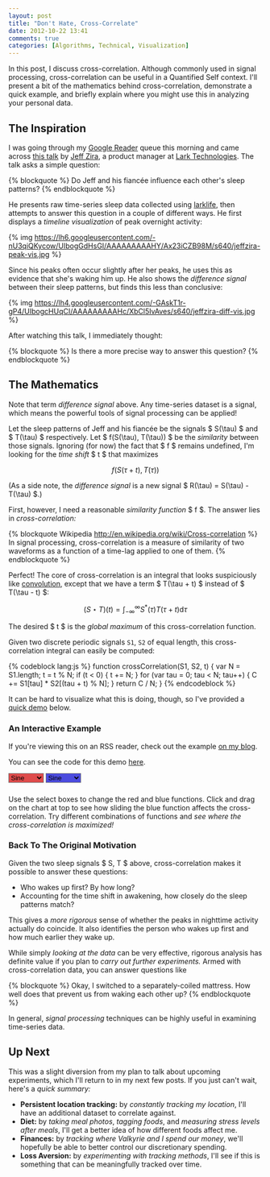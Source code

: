 ```yaml
---
layout: post
title: "Don't Hate, Cross-Correlate"
date: 2012-10-22 13:41
comments: true
categories: [Algorithms, Technical, Visualization]
---
```


In this post, I discuss cross-correlation. Although commonly used in signal
processing, cross-correlation can be useful in a Quantified Self context.
I'll present a bit of the mathematics behind cross-correlation, demonstrate
a quick example, and briefly explain where you might use this in analyzing
your personal data.

<!-- more -->

## The Inspiration

I was going through my [Google Reader](http://reader.google.com) queue this morning and
came across [this talk](http://vimeo.com/50329491) by [Jeff Zira](http://www.linkedin.com/in/jeffzira), a product manager at
[Lark Technologies](http://www.lark.com/). The talk asks a simple question:

{% blockquote %}
Do Jeff and his fiancée influence each other's sleep patterns?
{% endblockquote %}

He presents raw time-series sleep data collected using
[larklife](http://www.lark.com/products/lark-life/experience), then attempts to answer this question in a couple of
different ways. He first displays a *timeline visualization* of peak
overnight activity:

{% img https://lh6.googleusercontent.com/-nU3qiQKycow/UIbogGdHsGI/AAAAAAAAAHY/Ax23iCZB98M/s640/jeffzira-peak-vis.jpg %}

Since his peaks often occur slightly after her peaks, he uses this as
evidence that she's waking him up. He also shows the *difference signal*
between their sleep patterns, but finds this less than conclusive:

{% img https://lh4.googleusercontent.com/-GAskT1r-gP4/UIbogcHUqCI/AAAAAAAAAHc/XbCl5IvAves/s640/jeffzira-diff-vis.jpg %}

After watching this talk, I immediately thought:

{% blockquote %}
Is there a more precise way to answer this question?
{% endblockquote %}

## The Mathematics

Note that term *difference signal* above. Any time-series dataset is a signal,
which means the powerful tools of signal processing can be applied!

Let the sleep patterns of Jeff and his fiancée be the signals
$ S(\tau) $ and $ T(\tau) $ respectively. Let $ f(S(\tau), T(\tau)) $ be the
*similarity* between those signals. Ignoring (for now) the fact that $ f $
remains undefined, I'm looking for the *time shift* $ t $ that maximizes

$$
f(S(\tau + t), T(\tau))
$$

(As a side note, the *difference signal* is a new signal
$ R(\tau) = S(\tau) - T(\tau) $.)

First, however, I need a reasonable *similarity function* $ f $. The answer
lies in *cross-correlation:*

{% blockquote Wikipedia http://en.wikipedia.org/wiki/Cross-correlation %}
In signal processing, cross-correlation is a measure of similarity of two waveforms as a function of a time-lag applied to one of them.
{% endblockquote %}

Perfect! The core of cross-correlation is an integral that looks suspiciously
like [convolution](http://en.wikipedia.org/wiki/Convolution), except that we have a term $ T(\tau + t) $ instead
of $ T(\tau - t) $:

$$
(S \star T)(t) = \int_{-\infty}^{\infty} S^{\ast}(\tau) T(\tau + t) \mathrm{d}\tau
$$

The desired $ t $ is the *global maximum* of this cross-correlation function.

Given two discrete periodic signals `S1`, `S2` of equal length, this
cross-correlation integral can easily be computed:

{% codeblock lang:js %}
function crossCorrelation(S1, S2, t) {
  var N = S1.length;
  t = t % N;
  if (t < 0) {
    t += N;
  }
  for (var tau = 0; tau < N; tau++) {
    C += S1[tau] * S2[(tau + t) % N];
  }
  return C / N;
}
{% endcodeblock %}

It can be hard to visualize what this is doing, though, so I've provided
a [quick demo](#quick-demo) below.

### An Interactive Example

If you're viewing this on an RSS reader, check out the example
[on my blog](/blog/2012/10/22/dont-hate-cross-correlate/#quick-demo).

You can see the code for this demo [here](https://github.com/candu/quantified-savagery-files/tree/master/Algorithms/cross-correlation).

<div id="quick-demo" markdown="0">
  <style type="text/css">
    #datasets {
      cursor: move;
    }
    
    #cross-correlation {
      margin-top: 10px;
    }
    
    path {
      stroke-width: 2px;
    }
    
    path.s1 {
      fill: rgba(210, 0, 0, 0.4);
    }
    
    path.s2 {
      fill: rgba(0, 0, 210, 0.4);
    }
    
    path.c {
      fill: rgba(126, 0, 210, 0.64);
    }
    
    line {
      stroke: rgba(64, 64, 64, 0.7);
      stroke-width: 1px;
    }
    
    line.t {
      stroke: rgba(32, 32, 32, 0.8);
      stroke-width: 2px;
    }
    
    #status {
      color: #909;
      font-family: "Menlo", monospace;
      padding-bottom: 10px;
    }
    
    #s1-picker {
      background-color: rgba(210, 0, 0, 0.7);
    }
    
    #s2-picker {
      background-color: rgba(0, 0, 210, 0.7);
    }  
  </style>
  <script src="https://raw.github.com/candu/quantified-savagery-files/master/lib/js/ArrayUtils.js"></script>
  <script src="https://raw.github.com/candu/quantified-savagery-files/master/lib/js/MathUtils.js"></script>
  <script src="https://raw.github.com/candu/quantified-savagery-files/master/lib/js/third-party/mootools.js"></script>
  <script src="https://raw.github.com/candu/quantified-savagery-files/master/lib/js/third-party/d3.js"></script>
  <script src="https://raw.github.com/candu/quantified-savagery-files/master/Algorithms/cross-correlation/demo.js"></script>
  <div id="controls">
    <select id="s1-picker">
      <option value="sine" selected>Sine</option>
      <option value="noise">Noise</option>
      <option value="spiky">Spiky</option>
      <option value="square">Square</option>
      <option value="triangle">Triangle</option>
    </select>
    <select id="s2-picker">
      <option value="sine" selected>Sine</option>
      <option value="noise">Noise</option>
      <option value="spiky">Spiky</option>
      <option value="square">Square</option>
      <option value="triangle">Triangle</option>
    </select>
  </div>
  <div id="datasets"></div>
  <div id="cross-correlation"></div>
  <div id="status"></div>
</div>

Use the select boxes to change the red and blue functions. Click and drag
on the chart at top to see how sliding the blue function affects the
cross-correlation. Try different combinations of functions and *see where
the cross-correlation is maximized!*

### Back To The Original Motivation

Given the two sleep signals $ S, T $ above, cross-correlation makes it
possible to answer these questions:

- Who wakes up first? By how long?
- Accounting for the time shift in awakening, how closely do the sleep
  patterns match?

This gives a *more rigorous* sense of whether the peaks in nighttime activity
actually do coincide. It also identifies the person who wakes up first and
how much earlier they wake up.

While simply *looking at the data* can be very effective, rigorous analysis
has definite value if you plan to *carry out further experiments.* Armed with
cross-correlation data, you can answer questions like

{% blockquote %}
Okay, I switched to a separately-coiled mattress. How well does that prevent
us from waking each other up?
{% endblockquote %}

In general, *signal processing* techniques can be highly useful in examining
time-series data.

## Up Next

This was a slight diversion from my plan to talk about
upcoming experiments, which I'll return to in my next few posts. If you
just can't wait, here's a *quick summary:*

- **Persistent location tracking:** by *constantly tracking my location*, I'll
  have an additional dataset to correlate against.
- **Diet:** by *taking meal photos*, *tagging foods*, and *measuring
  stress levels after meals*, I'll get a better idea of how different
  foods affect me.
- **Finances:** by *tracking where Valkyrie and I spend our money*, we'll
  hopefully be able to better control our discretionary spending.
- **Loss Aversion:** by *experimenting with tracking methods*, I'll see if this
  is something that can be meaningfully tracked over time.
